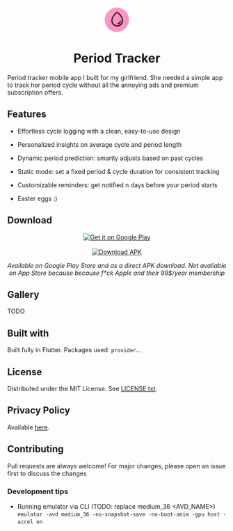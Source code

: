 <div align="center">
  <img src="android/app/src/main/res/mipmap-xxxhdpi/ic_launcher.png" alt="Logo" height="60">
  <h1 align="center">Period Tracker</h1>
</div>
Period tracker mobile app I built for my girlfriend. She needed a simple app to track her period cycle without all the annoying ads and premium subscription offers.


## Features
- Effortless cycle logging with a clean, easy-to-use design
- Personalized insights on average cycle and period length
- Dynamic period prediction: smartly adjusts based on past cycles
- Static mode: set a fixed period & cycle duration for consistent tracking
- Customizable reminders: get notified n days before your period starts

- Easter eggs :)


## Download



<p align="center">
  <a href="https://play.google.com/store/apps/details?id=com.lebaaar.period_tracker">
    <img src="https://upload.wikimedia.org/wikipedia/commons/thumb/7/78/Google_Play_Store_badge_EN.svg/2560px-Google_Play_Store_badge_EN.svg.png" width="33%" alt="Get it on Google Play">
  </a>
  <br>
  <br>
  <a href="downloads/period_tracker.apk">
    <img src="https://img.shields.io/badge/Download-APK-blue?logo=android&logoColor=white" width="33%" alt="Download APK">
  </a>
  <br>
  <p align="center">
  <i>Available on Google Play Store and as a direct APK download. Not avaliable on App Store because because f*ck Apple and their 99$/year membership</i>
  </p>
</p>



## Gallery
TODO

## Built with
Built fully in Flutter. Packages used: `provider`...

## License
Distributed under the MIT License. See [LICENSE.txt](TODO).

## Privacy Policy
Available  [here](https://www.freeprivacypolicy.com/live/46902e6f-ed7c-4546-9990-e86785c11694).


## Contributing
Pull requests are always welcome! For major changes, please open an issue first to discuss the changes

### Development tips

- Running emulator via CLI (TODO: replace medium_36 <AVD_NAME>)  
`emulator -avd medium_36 -no-snapshot-save -no-boot-anim -gpu host -accel on`
